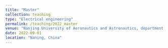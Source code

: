 ```yaml
---
title: "Master"
collection: teaching
type: "Electrical engineering"
permalink: /teaching/2022_master
venue: "Nanjing University of Aeronautics and Astronautics, department of Automation"
date: 2022-09-01
location: "Naning, China"
---
```







